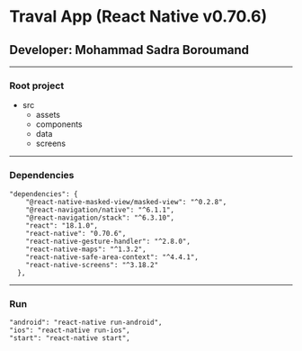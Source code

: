 # Traval App (React Native v0.70.6)
## Developer: Mohammad Sadra Boroumand
---
### Root project
- src
  -  assets
  -  components
  - data
  - screens
---
### Dependencies
```
"dependencies": {
    "@react-native-masked-view/masked-view": "^0.2.8",
    "@react-navigation/native": "^6.1.1",
    "@react-navigation/stack": "^6.3.10",
    "react": "18.1.0",
    "react-native": "0.70.6",
    "react-native-gesture-handler": "^2.8.0",
    "react-native-maps": "^1.3.2",
    "react-native-safe-area-context": "^4.4.1",
    "react-native-screens": "^3.18.2"
  },
```
---
### Run
```
"android": "react-native run-android",
"ios": "react-native run-ios",
"start": "react-native start",
```
